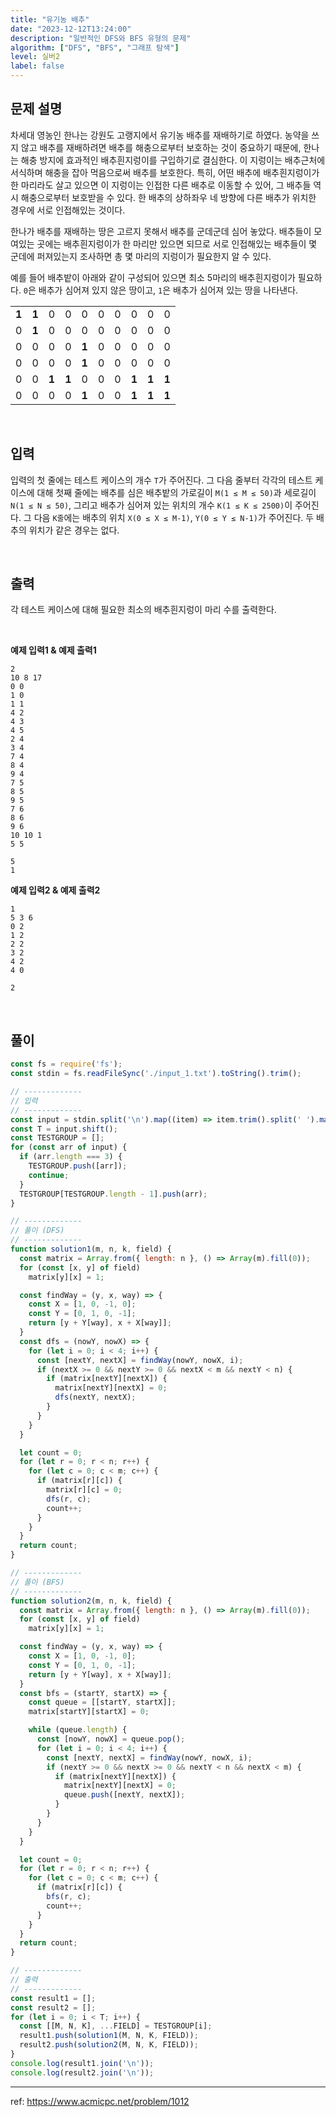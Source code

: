 ```yaml
---
title: "유기농 배추"
date: "2023-12-12T13:24:00"
description: "일반적인 DFS와 BFS 유형의 문제"
algorithm: ["DFS", "BFS", "그래프 탐색"]
level: 실버2
label: false
---
```


## 문제 설명

차세대 영농인 한나는 강원도 고랭지에서 유기농 배추를 재배하기로 하였다. 농약을 쓰지 않고 배추를 재배하려면 배추를 해충으로부터 보호하는 것이 중요하기 때문에, 한나는 해충 방지에 효과적인 배추흰지렁이를 구입하기로 결심한다. 이 지렁이는 배추근처에 서식하며 해충을 잡아 먹음으로써 배추를 보호한다. 특히, 어떤 배추에 배추흰지렁이가 한 마리라도 살고 있으면 이 지렁이는 인접한 다른 배추로 이동할 수 있어, 그 배추들 역시 해충으로부터 보호받을 수 있다. 한 배추의 상하좌우 네 방향에 다른 배추가 위치한 경우에 서로 인접해있는 것이다.

한나가 배추를 재배하는 땅은 고르지 못해서 배추를 군데군데 심어 놓았다. 배추들이 모여있는 곳에는 배추흰지렁이가 한 마리만 있으면 되므로 서로 인접해있는 배추들이 몇 군데에 퍼져있는지 조사하면 총 몇 마리의 지렁이가 필요한지 알 수 있다. 

예를 들어 배추밭이 아래와 같이 구성되어 있으면 최소 5마리의 배추흰지렁이가 필요하다. `0`은 배추가 심어져 있지 않은 땅이고, `1`은 배추가 심어져 있는 땅을 나타낸다.

<table>
	<tbody>
		<tr>
			<td><strong>1</strong></td>
			<td><strong>1</strong></td>
			<td>0</td>
			<td>0</td>
			<td>0</td>
			<td>0</td>
			<td>0</td>
			<td>0</td>
			<td>0</td>
			<td>0</td>
		</tr>
		<tr>
			<td>0</td>
			<td><strong>1</strong></td>
			<td>0</td>
			<td>0</td>
			<td>0</td>
			<td>0</td>
			<td>0</td>
			<td>0</td>
			<td>0</td>
			<td>0</td>
		</tr>
		<tr>
			<td>0</td>
			<td>0</td>
			<td>0</td>
			<td>0</td>
			<td><strong>1</strong></td>
			<td>0</td>
			<td>0</td>
			<td>0</td>
			<td>0</td>
			<td>0</td>
		</tr>
		<tr>
			<td>0</td>
			<td>0</td>
			<td>0</td>
			<td>0</td>
			<td><strong>1</strong></td>
			<td>0</td>
			<td>0</td>
			<td>0</td>
			<td>0</td>
			<td>0</td>
		</tr>
		<tr>
			<td>0</td>
			<td>0</td>
			<td><strong>1</strong></td>
			<td><strong>1</strong></td>
			<td>0</td>
			<td>0</td>
			<td>0</td>
			<td><strong>1</strong></td>
			<td><strong>1</strong></td>
			<td><strong>1</strong></td>
		</tr>
		<tr>
			<td>0</td>
			<td>0</td>
			<td>0</td>
			<td>0</td>
			<td><strong>1</strong></td>
			<td>0</td>
			<td>0</td>
			<td><strong>1</strong></td>
			<td><strong>1</strong></td>
			<td><strong>1</strong></td>
		</tr>
	</tbody>
</table>

<br>

## 입력

입력의 첫 줄에는 테스트 케이스의 개수 `T`가 주어진다. 그 다음 줄부터 각각의 테스트 케이스에 대해 첫째 줄에는 배추를 심은 배추밭의 가로길이 `M(1 ≤ M ≤ 50)`과 세로길이 `N(1 ≤ N ≤ 50)`, 그리고 배추가 심어져 있는 위치의 개수 `K(1 ≤ K ≤ 2500)`이 주어진다. 그 다음 `K줄`에는 배추의 위치 `X(0 ≤ X ≤ M-1)`, `Y(0 ≤ Y ≤ N-1)`가 주어진다. 두 배추의 위치가 같은 경우는 없다.

<br>

## 출력

각 테스트 케이스에 대해 필요한 최소의 배추흰지렁이 마리 수를 출력한다.

<br>

**예제 입력1 & 예제 출력1**

```text
2
10 8 17
0 0
1 0
1 1
4 2
4 3
4 5
2 4
3 4
7 4
8 4
9 4
7 5
8 5
9 5
7 6
8 6
9 6
10 10 1
5 5

```

```text
5
1

```

**예제 입력2 & 예제 출력2**

```text
1
5 3 6
0 2
1 2
2 2
3 2
4 2
4 0

```

```text
2

```

<br>

## 풀이

```javascript
const fs = require('fs');
const stdin = fs.readFileSync('./input_1.txt').toString().trim();

// -------------
// 입력
// -------------
const input = stdin.split('\n').map((item) => item.trim().split(' ').map(Number));
const T = input.shift();
const TESTGROUP = [];
for (const arr of input) {
  if (arr.length === 3) {
    TESTGROUP.push([arr]);
    continue;
  }
  TESTGROUP[TESTGROUP.length - 1].push(arr);
}

// -------------
// 풀이 (DFS)
// -------------
function solution1(m, n, k, field) {
  const matrix = Array.from({ length: n }, () => Array(m).fill(0));
  for (const [x, y] of field)
    matrix[y][x] = 1;

  const findWay = (y, x, way) => {
    const X = [1, 0, -1, 0];
    const Y = [0, 1, 0, -1];
    return [y + Y[way], x + X[way]];
  }
  const dfs = (nowY, nowX) => {
    for (let i = 0; i < 4; i++) {
      const [nextY, nextX] = findWay(nowY, nowX, i);
      if (nextX >= 0 && nextY >= 0 && nextX < m && nextY < n) {
        if (matrix[nextY][nextX]) {
          matrix[nextY][nextX] = 0;
          dfs(nextY, nextX);
        }
      }
    }
  }

  let count = 0;
  for (let r = 0; r < n; r++) {
    for (let c = 0; c < m; c++) {
      if (matrix[r][c]) {
        matrix[r][c] = 0;
        dfs(r, c);
        count++;
      }
    }
  }
  return count;
}

// -------------
// 풀이 (BFS)
// -------------
function solution2(m, n, k, field) {
  const matrix = Array.from({ length: n }, () => Array(m).fill(0));
  for (const [x, y] of field)
    matrix[y][x] = 1;

  const findWay = (y, x, way) => {
    const X = [1, 0, -1, 0];
    const Y = [0, 1, 0, -1];
    return [y + Y[way], x + X[way]];
  }
  const bfs = (startY, startX) => {
    const queue = [[startY, startX]];
    matrix[startY][startX] = 0;

    while (queue.length) {
      const [nowY, nowX] = queue.pop();
      for (let i = 0; i < 4; i++) {
        const [nextY, nextX] = findWay(nowY, nowX, i);
        if (nextY >= 0 && nextX >= 0 && nextY < n && nextX < m) {
          if (matrix[nextY][nextX]) {
            matrix[nextY][nextX] = 0;
            queue.push([nextY, nextX]);
          }
        }
      }
    }
  }

  let count = 0;
  for (let r = 0; r < n; r++) {
    for (let c = 0; c < m; c++) {
      if (matrix[r][c]) {
        bfs(r, c);
        count++;
      }
    }
  }
  return count;
}

// -------------
// 출력
// -------------
const result1 = [];
const result2 = [];
for (let i = 0; i < T; i++) {
  const [[M, N, K], ...FIELD] = TESTGROUP[i];
  result1.push(solution1(M, N, K, FIELD));
  result2.push(solution2(M, N, K, FIELD));
}
console.log(result1.join('\n'));
console.log(result2.join('\n'));
```

---

ref: https://www.acmicpc.net/problem/1012
